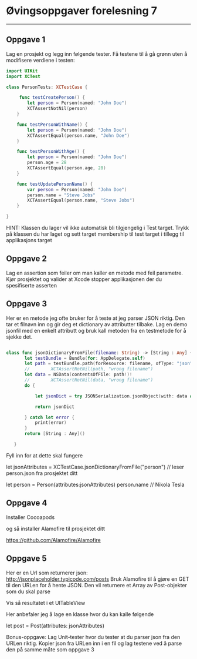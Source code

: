 # Øvingsoppgaver forelesning 7

---

## Oppgave 1

Lag en prosjekt og legg inn følgende tester.
Få testene til å gå grønn uten å modifisere verdiene i testen:

```swift
import UIKit
import XCTest

class PersonTests: XCTestCase {

     func testCreatePerson() {
        let person = Person(named: "John Doe")
        XCTAssertNotNil(person)
    }

    func testPersonWithName() {
        let person = Person(named: "John Doe")
        XCTAssertEqual(person.name, "John Doe")
    }

    func testPersonWithAge() {
        let person = Person(named: "John Doe")
        person.age = 28
        XCTAssertEqual(person.age, 28)
    }

    func testUpdatePersonName() {
        var person = Person(named: "John Doe")
        person.name = "Steve Jobs"
        XCTAssertEqual(person.name, "Steve Jobs")
    }

}
```

HINT:
Klassen du lager vil ikke automatisk bli tilgjengelig i Test target.
Trykk på klassen du har laget og sett target membership til test target i tillegg til applikasjons target


## Oppgave 2

Lag en assertion som feiler om man kaller en metode med feil parametre.
Kjør prosjektet og valider at Xcode stopper applikasjonen der du spesifiserte asserten

## Oppgave 3

Her er en metode jeg ofte bruker for å teste at jeg parser JSON riktig. Den tar et filnavn inn og gir deg et dictionary av attributter tilbake. Lag en demo jsonfil med en enkelt attributt og bruk kall metoden fra en testmetode for å sjekke det.


```swift

class func jsonDictionaryFromFile(filename: String) -> [String : Any] {
       let testBundle = Bundle(for: AppDelegate.self)
       let path = testBundle.path(forResource: filename, ofType: "json")
       //        XCTAssertNotNil(path, "wrong filename")
       let data = NSData(contentsOfFile: path!)!
       //        XCTAssertNotNil(data, "wrong filename")
       do {

           let jsonDict = try JSONSerialization.jsonObject(with: data as Data, options: JSONSerialization.ReadingOptions.allowFragments) as! [String : Any]

           return jsonDict

       } catch let error {
           print(error)
       }
       return [String : Any]()

   }
```

Fyll inn for at dette skal fungere

let jsonAttributes = XCTestCase.jsonDictionaryFromFile("person") // leser person.json fra prosjektet ditt

let person = Person(attributes:jsonAttributes)
person.name // Nikola Tesla


## Oppgave 4

Installer Cocoapods

og så installer Alamofire til prosjektet ditt

https://github.com/Alamofire/Alamofire


## Oppgave 5

Her er en Url som returnerer json:
http://jsonplaceholder.typicode.com/posts
Bruk Alamofire til å gjøre en GET til den URLen for å hente JSON. Den vil returnere et Array av Post-objekter som du skal parse

Vis så resultatet i et UITableView

Her anbefaler jeg å lage en klasse hvor du kan kalle følgende

let post = Post(attributes: jsonAttributes)

Bonus-oppgave: Lag Unit-tester hvor du tester at du parser json fra den URLen riktig. Kopier json fra URLen inn i en fil og lag testene ved å parse den på samme måte som oppgave 3
